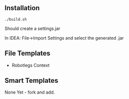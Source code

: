 ## Installation

    ./build.sh
    
Should create a settings.jar

In IDEA: File->Import Settings and select the generated .jar

## File Templates

 * Robotlegs Context

## Smart Templates

None Yet - fork and add.

